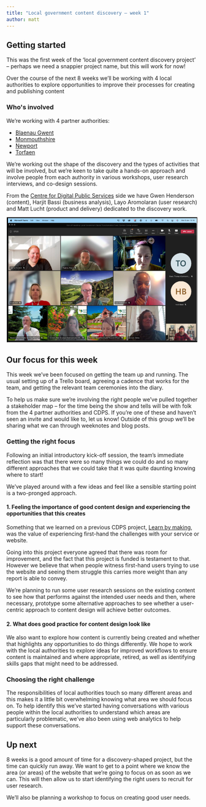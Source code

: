```yaml
---
title: "Local government content discovery – week 1"
author: matt
---
```

## Getting started

This was the first week of the ‘local government content discovery project’ – perhaps we need a snappier project name, but this will work for now!

Over the course of the next 8 weeks we’ll be working with 4 local authorities to explore opportunities to improve their processes for creating and publishing content

### Who's involved

We’re working with 4 partner authorities:

* [Blaenau Gwent](https://www.blaenau-gwent.gov.uk/)
* [Monmouthshire](https://www.monmouthshire.gov.uk/)
* [Newport](https://www.newport.gov.uk/en/Home.aspx)
* [Torfaen](https://www.torfaen.gov.uk/intro-splash.aspx)

We’re working out the shape of the discovery and the types of activities that will be involved, but we’re keen to take quite a hands-on approach and involve people from each authority in various workshops, user research interviews, and co-design sessions.

From the [Centre for Digital Public Services](https://digitalpublicservices.gov.wales/) side we have Gwen Henderson (content), Harjit Bassi (business analysis), Layo Aromolaran (user research) and Matt Lucht (product and delivery) dedicated to the discovery work.

![A screen shot of the content discovery team on our morning stand-up](/assets/images/content-discovery-team.png)

## Our focus for this week

This week we’ve been focused on getting the team up and running. The usual setting up of a Trello board, agreeing a cadence that works for the team, and getting the relevant team ceremonies into the diary.

To help us make sure we’re involving the right people we’ve pulled together a stakeholder map – for the time being the show and tells will be with folk from the 4 partner authorities and CDPS. If you’re one of these and haven’t seen an invite and would like to, let us know! Outside of this group we’ll be sharing what we can through weeknotes and blog posts.

### Getting the right focus

Following an initial introductory kick-off session, the team’s immediate reflection was that there were so many things we could do and so many different approaches that we could take that it was quite daunting knowing where to start!

We’ve played around with a few ideas and feel like a sensible starting point is a two-pronged approach.

#### 1. Feeling the importance of good content design and experiencing the opportunities that this creates

Something that we learned on a previous CDPS project, [Learn by making](https://learnbymaking.wales/en/), was the value of experiencing first-hand the challenges with your service or website.

Going into this project everyone agreed that there was room for improvement, and the fact that this project is funded is testament to that. However we believe that when people witness first-hand users trying to use the website and seeing them struggle this carries more weight than any report is able to convey.

We’re planning to run some user research sessions on the existing content to see how that performs against the intended user needs and then, where necessary, prototype some alternative approaches to see whether a user-centric approach to content design will achieve better outcomes.

#### 2. What does good practice for content design look like

We also want to explore how content is currently being created and whether that highlights any opportunities to do things differently. We hope to work with the local authorities to explore ideas for improved workflows to ensure content is maintained and where appropriate, retired, as well as identifying skills gaps that might need to be addressed.

### Choosing the right challenge

The responsibilities of local authorities touch so many different areas and this makes it a little bit overwhelming knowing what area we should focus on. To help identify this we’ve started having conversations with various people within the local authorities to understand which areas are particularly problematic, we’ve also been using web analytics to help support these conversations.

## Up next

8 weeks is a good amount of time for a discovery-shaped project, but the time can quickly run away. We want to get to a point where we know the area (or areas) of the website that we’re going to focus on as soon as we can. This will then allow us to start identifying the right users to recruit for user research.

We’ll also be planning a workshop to focus on creating good user needs.
